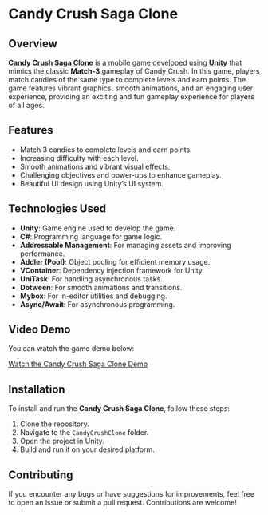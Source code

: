 # **Candy Crush Saga Clone**

## Overview

**Candy Crush Saga Clone** is a mobile game developed using **Unity** that mimics the classic **Match-3** gameplay of Candy Crush. In this game, players match candies of the same type to complete levels and earn points. The game features vibrant graphics, smooth animations, and an engaging user experience, providing an exciting and fun gameplay experience for players of all ages.

## Features

- Match 3 candies to complete levels and earn points.
- Increasing difficulty with each level.
- Smooth animations and vibrant visual effects.
- Challenging objectives and power-ups to enhance gameplay.
- Beautiful UI design using Unity’s UI system.

## Technologies Used

- **Unity**: Game engine used to develop the game.
- **C#**: Programming language for game logic.
- **Addressable Management**: For managing assets and improving performance.
- **Addler (Pool)**: Object pooling for efficient memory usage.
- **VContainer**: Dependency injection framework for Unity.
- **UniTask**: For handling asynchronous tasks.
- **Dotween**: For smooth animations and transitions.
- **Mybox**: For in-editor utilities and debugging.
- **Async/Await**: For asynchronous programming.

## Video Demo

You can watch the game demo below:

[Watch the Candy Crush Saga Clone Demo](https://drive.google.com/file/d/1_YowgDAWZxoXgkuLT3fcGEpb0INXiow-/view?usp=sharing)

## Installation

To install and run the **Candy Crush Saga Clone**, follow these steps:

1. Clone the repository.
2. Navigate to the `CandyCrushClone` folder.
3. Open the project in Unity.
4. Build and run it on your desired platform.

## Contributing

If you encounter any bugs or have suggestions for improvements, feel free to open an issue or submit a pull request. Contributions are welcome!
